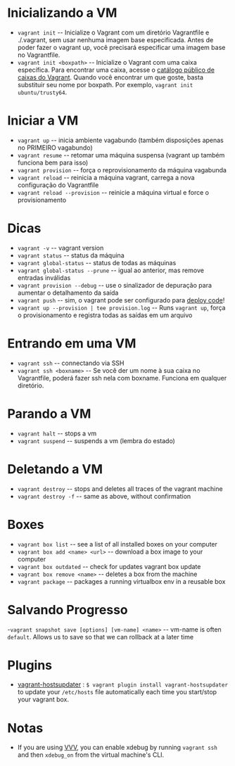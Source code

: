 # Inicializando a VM
- `vagrant init`           -- Inicialize o Vagrant com um diretório Vagrantfile e ./.vagrant, sem usar nenhuma imagem base especificada. Antes de poder fazer o vagrant up, você precisará especificar uma imagem base no Vagrantfile.
- `vagrant init <boxpath>` -- Inicialize o Vagrant com uma caixa específica. Para encontrar uma caixa, acesse o [catálogo público de caixas do Vagrant](https://app.vagrantup.com/boxes/search). Quando você encontrar um que goste, basta substituir seu nome por boxpath. Por exemplo, `vagrant init ubuntu/trusty64`.


# Iniciar a VM
- `vagrant up`                  -- inicia ambiente vagabundo (também disposições apenas no PRIMEIRO vagabundo)
- `vagrant resume`              -- retomar uma máquina suspensa (vagrant up também funciona bem para isso)
- `vagrant provision`           -- força o reprovisionamento da máquina vagabunda
- `vagrant reload`              -- reinicia a máquina vagrant, carrega a nova configuração do Vagrantfile
- `vagrant reload --provision`  -- reinicie a máquina virtual e force o provisionamento

# Dicas
- `vagrant -v`                    -- vagrant version
- `vagrant status`                -- status da máquina
- `vagrant global-status`         -- status de todas as máquinas
- `vagrant global-status --prune` -- igual ao anterior, mas remove entradas inválidas
- `vagrant provision --debug`     -- use o sinalizador de depuração para aumentar o detalhamento da saída
- `vagrant push`                  -- sim, o vagrant pode ser configurado para [deploy code](http://docs.vagrantup.com/v2/push/index.html)!
- `vagrant up --provision | tee provision.log`  -- Runs `vagrant up`, força o provisionamento e registra todas as saídas em um arquivo

# Entrando em uma VM 
- `vagrant ssh`           -- connectando via SSH
- `vagrant ssh <boxname>` -- Se você der um nome à sua caixa no Vagrantfile, poderá fazer ssh nela com boxname. Funciona em qualquer diretório.

# Parando a VM
- `vagrant halt`        -- stops a vm
- `vagrant suspend`     -- suspends a vm (lembra do estado)

# Deletando a VM
- `vagrant destroy`     -- stops and deletes all traces of the vagrant machine
- `vagrant destroy -f`   -- same as above, without confirmation

# Boxes
- `vagrant box list`              -- see a list of all installed boxes on your computer
- `vagrant box add <name> <url>`  -- download a box image to your computer
- `vagrant box outdated`          -- check for updates vagrant box update
- `vagrant box remove <name>`   -- deletes a box from the machine
- `vagrant package`               -- packages a running virtualbox env in a reusable box

# Salvando Progresso
-`vagrant snapshot save [options] [vm-name] <name>` -- vm-name is often `default`. Allows us to save so that we can rollback at a later time

# Plugins
- [vagrant-hostsupdater](https://github.com/cogitatio/vagrant-hostsupdater) : `$ vagrant plugin install vagrant-hostsupdater` to update your `/etc/hosts` file automatically each time you start/stop your vagrant box.

# Notas
- If you are using [VVV](https://github.com/varying-vagrant-vagrants/vvv/), you can enable xdebug by running `vagrant ssh` and then `xdebug_on` from the virtual machine's CLI.
